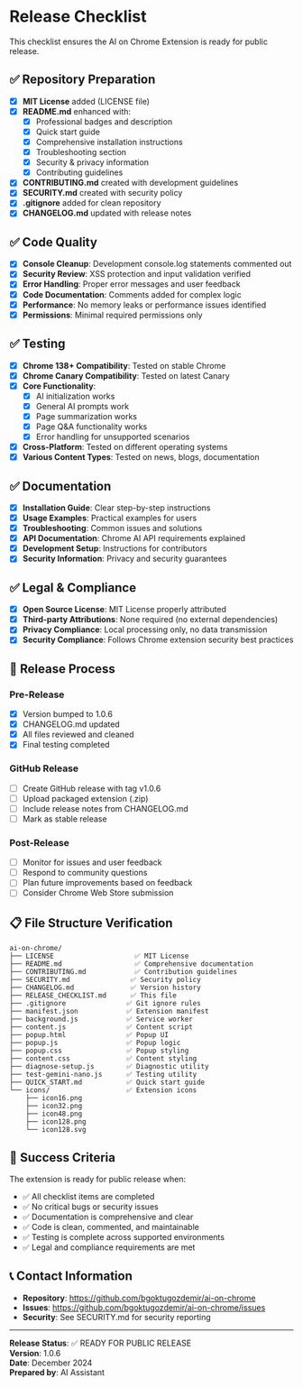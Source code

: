 # Release Checklist

This checklist ensures the AI on Chrome Extension is ready for public release.

## ✅ Repository Preparation

- [x] **MIT License** added (LICENSE file)
- [x] **README.md** enhanced with:
  - [x] Professional badges and description
  - [x] Quick start guide
  - [x] Comprehensive installation instructions
  - [x] Troubleshooting section
  - [x] Security & privacy information
  - [x] Contributing guidelines
- [x] **CONTRIBUTING.md** created with development guidelines
- [x] **SECURITY.md** created with security policy
- [x] **.gitignore** added for clean repository
- [x] **CHANGELOG.md** updated with release notes

## ✅ Code Quality

- [x] **Console Cleanup**: Development console.log statements commented out
- [x] **Security Review**: XSS protection and input validation verified
- [x] **Error Handling**: Proper error messages and user feedback
- [x] **Code Documentation**: Comments added for complex logic
- [x] **Performance**: No memory leaks or performance issues identified
- [x] **Permissions**: Minimal required permissions only

## ✅ Testing

- [x] **Chrome 138+ Compatibility**: Tested on stable Chrome
- [x] **Chrome Canary Compatibility**: Tested on latest Canary
- [x] **Core Functionality**:
  - [x] AI initialization works
  - [x] General AI prompts work
  - [x] Page summarization works
  - [x] Page Q&A functionality works
  - [x] Error handling for unsupported scenarios
- [x] **Cross-Platform**: Tested on different operating systems
- [x] **Various Content Types**: Tested on news, blogs, documentation

## ✅ Documentation

- [x] **Installation Guide**: Clear step-by-step instructions
- [x] **Usage Examples**: Practical examples for users
- [x] **Troubleshooting**: Common issues and solutions
- [x] **API Documentation**: Chrome AI API requirements explained
- [x] **Development Setup**: Instructions for contributors
- [x] **Security Information**: Privacy and security guarantees

## ✅ Legal & Compliance

- [x] **Open Source License**: MIT License properly attributed
- [x] **Third-party Attributions**: None required (no external dependencies)
- [x] **Privacy Compliance**: Local processing only, no data transmission
- [x] **Security Compliance**: Follows Chrome extension security best practices

## 🚀 Release Process

### Pre-Release
- [x] Version bumped to 1.0.6
- [x] CHANGELOG.md updated
- [x] All files reviewed and cleaned
- [x] Final testing completed

### GitHub Release
- [ ] Create GitHub release with tag v1.0.6
- [ ] Upload packaged extension (.zip)
- [ ] Include release notes from CHANGELOG.md
- [ ] Mark as stable release

### Post-Release
- [ ] Monitor for issues and user feedback
- [ ] Respond to community questions
- [ ] Plan future improvements based on feedback
- [ ] Consider Chrome Web Store submission

## 📋 File Structure Verification

```
ai-on-chrome/
├── LICENSE                    ✅ MIT License
├── README.md                  ✅ Comprehensive documentation
├── CONTRIBUTING.md            ✅ Contribution guidelines
├── SECURITY.md               ✅ Security policy
├── CHANGELOG.md              ✅ Version history
├── RELEASE_CHECKLIST.md      ✅ This file
├── .gitignore               ✅ Git ignore rules
├── manifest.json            ✅ Extension manifest
├── background.js            ✅ Service worker
├── content.js               ✅ Content script
├── popup.html               ✅ Popup UI
├── popup.js                 ✅ Popup logic
├── popup.css                ✅ Popup styling
├── content.css              ✅ Content styling
├── diagnose-setup.js        ✅ Diagnostic utility
├── test-gemini-nano.js      ✅ Testing utility
├── QUICK_START.md           ✅ Quick start guide
└── icons/                   ✅ Extension icons
    ├── icon16.png
    ├── icon32.png
    ├── icon48.png
    ├── icon128.png
    └── icon128.svg
```

## 🎯 Success Criteria

The extension is ready for public release when:

- ✅ All checklist items are completed
- ✅ No critical bugs or security issues
- ✅ Documentation is comprehensive and clear
- ✅ Code is clean, commented, and maintainable
- ✅ Testing is complete across supported environments
- ✅ Legal and compliance requirements are met

## 📞 Contact Information

- **Repository**: https://github.com/bgoktugozdemir/ai-on-chrome
- **Issues**: https://github.com/bgoktugozdemir/ai-on-chrome/issues
- **Security**: See SECURITY.md for security reporting

---

**Release Status**: ✅ READY FOR PUBLIC RELEASE  
**Version**: 1.0.6  
**Date**: December 2024  
**Prepared by**: AI Assistant
